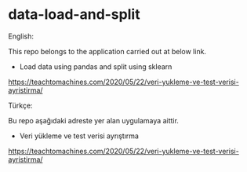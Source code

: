 # data-load-and-split

English:

This repo belongs to the application carried out at below link.

* Load data using pandas and split using sklearn

https://teachtomachines.com/2020/05/22/veri-yukleme-ve-test-verisi-ayristirma/

Türkçe:

Bu repo aşağıdaki adreste yer alan uygulamaya aittir.

* Veri yükleme ve test verisi ayrıştırma

https://teachtomachines.com/2020/05/22/veri-yukleme-ve-test-verisi-ayristirma/
